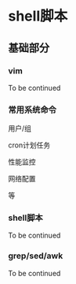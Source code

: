 # shell脚本

## 基础部分

### vim

To be continued

### 常用系统命令

用户/组

cron计划任务

性能监控

网络配置

等

### shell脚本

To be continued

###  grep/sed/awk

To be continued